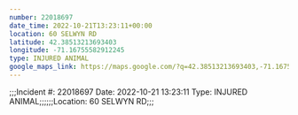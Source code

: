 ```yaml
---
number: 22018697
date_time: 2022-10-21T13:23:11+00:00
location: 60 SELWYN RD
latitude: 42.38513213693403
longitude: -71.16755582912245
type: INJURED ANIMAL
google_maps_link: https://maps.google.com/?q=42.38513213693403,-71.16755582912245
---
```


;;;Incident #: 22018697  Date: 2022-10-21 13:23:11   Type: INJURED ANIMAL;;;;;;Location: 60 SELWYN RD;;;
